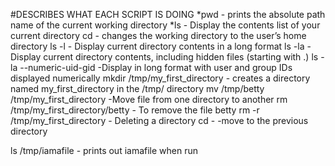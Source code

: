 #DESCRIBES WHAT EACH SCRIPT IS DOING
*pwd - prints the absolute path name of the current working directory
*ls - Display the contents list of your current directory
cd - changes the working directory to the user’s home directory
ls -l - Display current directory contents in a long format
ls -la - Display current directory contents, including hidden files (starting with .)
ls -la --numeric-uid-gid -Display in long format  with user and group IDs displayed numerically
mkdir /tmp/my_first_directory - creates a directory named my_first_directory in the /tmp/ directory
mv /tmp/betty /tmp/my_first_directory -Move file from one directory to another
rm /tmp/my_first_directory/betty - To remove the file betty
rm -r /tmp/my_first_directory - Deleting a directory
cd - -move to the previous directory

ls /tmp/iamafile - prints out iamafile when run
